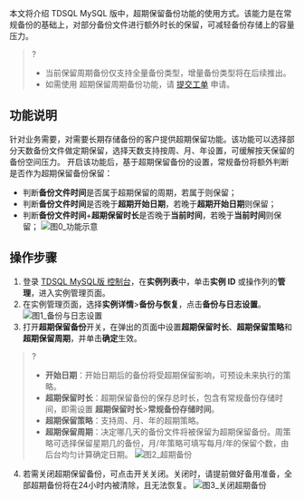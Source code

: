 本文将介绍 TDSQL MySQL 版中，超期保留备份功能的使用方式。该能力是在常规备份的基础上，对部分备份文件进行额外时长的保留，可减轻备份存储上的容量压力。
>?
>- 当前保留周期备份仅支持全量备份类型，增量备份类型将在后续推出。
>- 如需使用 超期保留周期备份功能，请 [提交工单](https://console.cloud.tencent.com/workorder/category) 申请。

## 功能说明
针对业务需要，对需要长期存储备份的客户提供超期保留功能。该功能可以选择部分天数备份文件做定期保留，选择天数支持按周、月、年设置，可缓解按天保留的备份空间压力。
开启该功能后，基于超期保留备份的设置，常规备份将额外判断是否作为超期保留备份保留：
- 判断**备份文件时间**是否属于超期保留的周期，若属于则保留；
- 判断**备份文件时间**是否晚于**超期开始日期**，若晚于**超期开始日期**则保留；
- 判断**备份文件时间**+**超期保留时长**是否晚于**当前时间**，若晚于**当前时间**则保留；
![图0_功能示意](https://qcloudimg.tencent-cloud.cn/raw/4e16f1abb574b33d3ed6e5d63725b08d.png)

## 操作步骤
1. 登录 [TDSQL MySQL版 控制台](https://console.cloud.tencent.com/tdsqld/instance-tdmysql)，在**实例列表**中，单击**实例 ID** 或操作列的**管理**，进入实例管理页面。
2. 在实例管理页面，选择**实例详情**>**备份与恢复**，点击**备份与日志设置**。
![图1_备份与日志设置](https://qcloudimg.tencent-cloud.cn/raw/6dac5986980df103c48ecf0da588f2dc.png)
3. 打开**超期保留备份**开关，在弹出的页面中设置**超期保留时长**、**超期保留策略**和**超期保留周期**，并单击**确定**生效。
>? 
>- **开始日期**：开始日期后的备份将受超期保留影响，可预设未来执行的策略。
>- **超期保留时长**：超期保留备份的保存总时长，包含有常规备份存储时间，即需设置 **超期保留时长**>**常规备份存储时间**。
>- **超期保留策略**：支持周、月、年的超期策略。
>- **超期保留周期**：决定哪几天的备份文件将被保留为超期保留备份。周策略可选择保留星期几的备份，月/年策略可填写每月/年的保留个数，由后台均匀计算确定日期。
![图2_超期备份](https://qcloudimg.tencent-cloud.cn/raw/0297d2e5f8c34e3b0c3cf1ceb27d8c5d.png)
4. 若需关闭超期保留备份，可点击开关关闭。关闭时，请提前做好备用准备，全部超期备份将在24小时内被清除，且无法恢复。
![图3_关闭超期备份](https://qcloudimg.tencent-cloud.cn/raw/32678859735cd07f18d723933daafa45.png)
